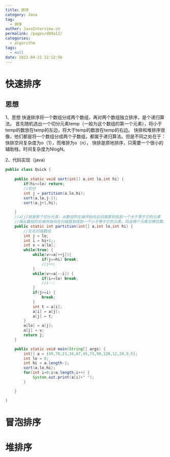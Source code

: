 ```yaml
---
title: 排序
category: Java
tag: 
  - 排序
author: JavaInterview.cn
permalink: /pages/d89a12/
categories: 
  - algorithm
tags: 
  - null
date: 2022-04-21 22:12:56
---
```



# 快速排序
## 思想
1、思想
快速排序将一个数组分成两个数组，再对两个数组独立排序，是个递归算法。
首先随机选出一个切分元素temp（一般为这个数组的第一个元素），将小于temp的数放在temp的左边，将大于temp的数放在temp的右边。
快排和堆排序很像，他们都是将一个数组分成两个子数组，都属于递归算法。但是不同之处在于：快排空间复杂度为o（1），而堆排为o（n），
快排是原地排序，只需要一个很小的辅助栈，时间复杂度为NlogN。

2、代码实现（java）
```java
public class Quick {
    
    public static void sort(int[] a,int lo,int hi) {
        if(hi<=lo) return;
        //切分
        int j = partition(a,lo,hi);
        sort(a,lo,j-1);
        sort(a,j+1,hi);
        
    }
    //a[j]就是那个切分元素，从数组的左端开始向右扫描直到找到一个大于等于它的元素
    //再从数组的右端开始向左扫描直到找到一个小于等于它的元素，将这两个元素交换位置。
    public static int partition(int[] a,int lo,int hi) {
        //左右扫描数组
        int j = lo;
        int i = hi+1;;
        int v = a[lo];
        while(true) {
            while(v>=a[++j]){
                if(j==hi) break;
                //j++;
            }
            while(v<=a[--i]) {
                if(i==lo) break;
                //i--;
            }
            if(j>=i) {
                break;
            }
            int t = a[i];
            a[i] = a[j];
            a[j] = t;
        }
        a[lo] = a[j];
        a[j] = v;
        return j;
    }

    public static void main(String[] args) {
        int[] a = {49,78,23,34,67,45,73,90,120,12,20,9,5};
        int lo = 0;
        int hi = a.length-1;
        sort(a,lo,hi);
        for(int i=0;i<a.length;i++) {
            System.out.print(a[i]+" ");
        }

    }

}
```

# 冒泡排序



# 堆排序


